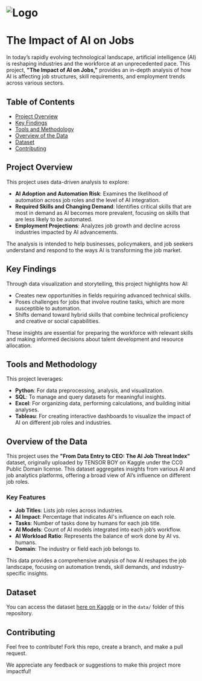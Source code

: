 # ![Logo](https://github.com/user-attachments/assets/854ae42f-260e-4bfe-82b9-ca08df68e54e)

# The Impact of AI on Jobs

In today’s rapidly evolving technological landscape, artificial intelligence (AI) is reshaping industries and the workforce at an unprecedented pace. This project, **"The Impact of AI on Jobs,"** provides an in-depth analysis of how AI is affecting job structures, skill requirements, and employment trends across various sectors.

## Table of Contents
- [Project Overview](#project-overview)
- [Key Findings](#key-findings)
- [Tools and Methodology](#tools-and-methodology)
- [Overview of the Data](#overview-of-the-data)
- [Dataset](#dataset)
- [Contributing](#contributing)

## Project Overview

This project uses data-driven analysis to explore:
- **AI Adoption and Automation Risk**: Examines the likelihood of automation across job roles and the level of AI integration.
- **Required Skills and Changing Demand**: Identifies critical skills that are most in demand as AI becomes more prevalent, focusing on skills that are less likely to be automated.
- **Employment Projections**: Analyzes job growth and decline across industries impacted by AI advancements.

The analysis is intended to help businesses, policymakers, and job seekers understand and respond to the ways AI is transforming the job market.

## Key Findings

Through data visualization and storytelling, this project highlights how AI:
- Creates new opportunities in fields requiring advanced technical skills.
- Poses challenges for jobs that involve routine tasks, which are more susceptible to automation.
- Shifts demand toward hybrid skills that combine technical proficiency and creative or social capabilities.

These insights are essential for preparing the workforce with relevant skills and making informed decisions about talent development and resource allocation.

## Tools and Methodology

This project leverages:
- **Python**: For data preprocessing, analysis, and visualization.
- **SQL**: To manage and query datasets for meaningful insights.
- **Excel**: For organizing data, performing calculations, and building initial analyses.
- **Tableau**: For creating interactive dashboards to visualize the impact of AI on different job roles and industries.

## Overview of the Data

This project uses the **"From Data Entry to CEO: The AI Job Threat Index"** dataset, originally uploaded by TENSOR BOY on Kaggle under the CC0 Public Domain license. This dataset aggregates insights from various AI and job analytics platforms, offering a broad view of AI’s influence on different job roles.

### Key Features

- **Job Titles**: Lists job roles across industries.
- **AI Impact**: Percentage that indicates AI's influence on each role.
- **Tasks**: Number of tasks done by humans for each job title.
- **AI Models**: Count of AI models integrated into each job’s workflow.
- **AI Workload Ratio**: Represents the balance of work done by AI vs. humans.
- **Domain**: The industry or field each job belongs to.

This data provides a comprehensive analysis of how AI reshapes the job landscape, focusing on automation trends, skill demands, and industry-specific insights.

## Dataset

You can access the dataset [here on Kaggle](https://www.kaggle.com/path-to-dataset) or in the `data/` folder of this repository.

## Contributing

Feel free to contribute! Fork this repo, create a branch, and make a pull request.

We appreciate any feedback or suggestions to make this project more impactful!

